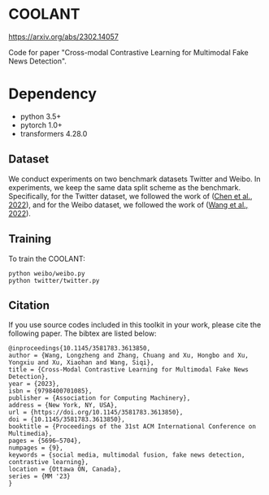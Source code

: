 # COOLANT
https://arxiv.org/abs/2302.14057

Code for paper "Cross-modal Contrastive Learning for Multimodal Fake News Detection".

# Dependency
+ python 3.5+
+ pytorch 1.0+
+ transformers 4.28.0

## Dataset
We conduct experiments on two benchmark datasets Twitter and Weibo. In experiments, we keep the same data split scheme as the benchmark. Specifically, for the Twitter dataset, we followed the work of ([Chen et al., 2022](https://github.com/cyxanna/CAFE)), and for the Weibo dataset, we followed the work of ([Wang et al., 2022](https://github.com/yaqingwang/EANN-KDD18)).


## Training
To train the COOLANT:
```shell script
python weibo/weibo.py 
python twitter/twitter.py 
```

## Citation
If you use source codes included in this toolkit in your work, please cite the following paper. The bibtex are listed below:
```shell script
@inproceedings{10.1145/3581783.3613850,
author = {Wang, Longzheng and Zhang, Chuang and Xu, Hongbo and Xu, Yongxiu and Xu, Xiaohan and Wang, Siqi},
title = {Cross-Modal Contrastive Learning for Multimodal Fake News Detection},
year = {2023},
isbn = {9798400701085},
publisher = {Association for Computing Machinery},
address = {New York, NY, USA},
url = {https://doi.org/10.1145/3581783.3613850},
doi = {10.1145/3581783.3613850},
booktitle = {Proceedings of the 31st ACM International Conference on Multimedia},
pages = {5696–5704},
numpages = {9},
keywords = {social media, multimodal fusion, fake news detection, contrastive learning},
location = {Ottawa ON, Canada},
series = {MM '23}
}
```

